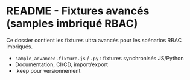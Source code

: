 # README - Fixtures avancés (samples imbriqué RBAC)

Ce dossier contient les fixtures ultra avancés pour les scénarios RBAC imbriqués.

- `sample_advanced.fixture.js` / `.py` : fixtures synchronisés JS/Python
- Documentation, CI/CD, import/export
- .keep pour versionnement
